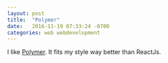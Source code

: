 ```yaml
---
layout: post
title:  "Polymer"
date:   2016-11-19 07:33:24 -0700
categories: web webdevelopment 
---
```


I like [Polymer](https://www.polymer-project.org/1.0/). It fits my style way better than ReactJs.